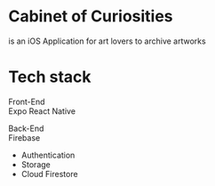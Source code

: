 # Cabinet of Curiosities
is an iOS Application for art lovers to archive artworks

# Tech stack
Front-End\
Expo React Native

Back-End\
Firebase
- Authentication
- Storage
- Cloud Firestore
